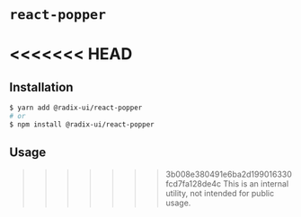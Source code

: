 # `react-popper`

<<<<<<< HEAD
=======
## Installation

```sh
$ yarn add @radix-ui/react-popper
# or
$ npm install @radix-ui/react-popper
```

## Usage

>>>>>>> 3b008e380491e6ba2d199016330fcd7fa128de4c
This is an internal utility, not intended for public usage.
